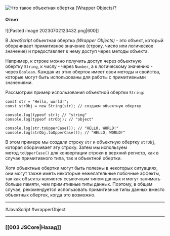 ![Что такое объектная обертка (Wrapper Objects)?](https://youtu.be/w-vUj0gHGgg?t=26)

#### Ответ

![[Pasted image 20230702123432.png|600]]

В *JavaScript* объектная обертка *(Wrapper Objects)* - это объект, который оборачивает примитивное значение (строку, число или логическое значение) и предоставляет к нему доступ через методы объекта.

Например, к строке можно получить доступ через объектную обертку `String`, к числу - через `Number`, а к логическому значению - через `Boolean`. Каждая из этих оберток имеет свои методы и свойства, которые могут быть использованы для работы с примитивными значениями.

Рассмотрим пример использования объектной обертки `String`:

```
const str = "Hello, world!";
const strObj = new String(str); // создаем объектную обертку

console.log(typeof str); // "string"
console.log(typeof strObj); // "object"

console.log(str.toUpperCase()); // "HELLO, WORLD!"
console.log(strObj.toUpperCase()); // "HELLO, WORLD!"
```

В этом примере мы создали строку `str` и объектную обертку `strObj`, которая оборачивает эту строку. Затем мы используем метод `toUpperCase()` для конвертации строки в верхний регистр, как в случае примитивного типа, так и объектной обертки.

Хотя объектные обертки могут быть полезны в некоторых ситуациях, они могут также иметь некоторые нежелательные побочные эффекты, так как объекты являются ссылочным типом данных и могут занимать больше памяти, чем примитивные типы данных. Поэтому, в общем случае, рекомендуется использовать примитивные типы данных вместо объектных оберток, когда это возможно.

___
#JavaScript #wrapperObject

___

### [[003 JSCore|Назад]]